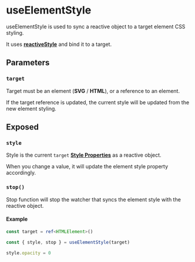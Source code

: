 # useElementStyle

useElementStyle is used to sync a reactive object to a target element CSS styling.

It uses [**reactiveStyle**](https://github.com/vueuse/motion/blob/main/src/reactiveStyle.ts) and bind it to a target.

## Parameters

### `target`

Target must be an element (**SVG** / **HTML**), or a reference to an element.

If the target reference is updated, the current style will be updated from the new element styling.

## Exposed

### `style`

Style is the current `target` [**Style Properties**](/motion-properties#style-properties) as a reactive object.

When you change a value, it will update the element style property accordingly.

### `stop()`

Stop function will stop the watcher that syncs the element style with the reactive object.

#### Example

```typescript
const target = ref<HTMLElement>()

const { style, stop } = useElementStyle(target)

style.opacity = 0
```
